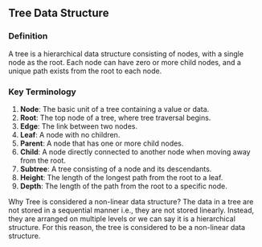## Tree Data Structure

### Definition

A tree is a hierarchical data structure consisting of nodes, with a single node as the root. Each node can have zero or more child nodes, and a unique path exists from the root to each node.

### Key Terminology

1. **Node**: The basic unit of a tree containing a value or data.
2. **Root**: The top node of a tree, where tree traversal begins.
3. **Edge**: The link between two nodes.
4. **Leaf**: A node with no children.
5. **Parent**: A node that has one or more child nodes.
6. **Child**: A node directly connected to another node when moving away from the root.
7. **Subtree**: A tree consisting of a node and its descendants.
8. **Height**: The length of the longest path from the root to a leaf.
9. **Depth**: The length of the path from the root to a specific node.

Why Tree is considered a non-linear data structure?
The data in a tree are not stored in a sequential manner i.e., they are not stored linearly. Instead, they are arranged on multiple levels or we can say it is a hierarchical structure. For this reason, the tree is considered to be a non-linear data structure.